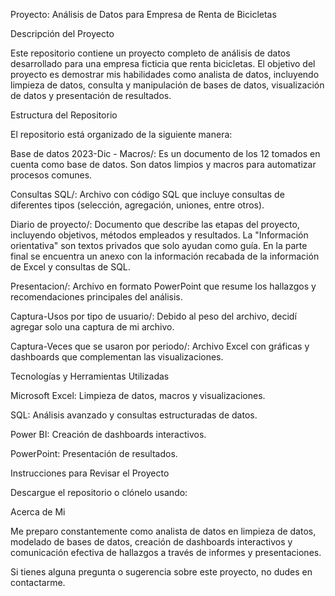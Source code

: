 Proyecto: Análisis de Datos para Empresa de Renta de Bicicletas

Descripción del Proyecto

Este repositorio contiene un proyecto completo de análisis de datos desarrollado para una empresa ficticia que renta bicicletas. El objetivo del proyecto es demostrar mis habilidades como analista de datos, incluyendo limpieza de datos, consulta y manipulación de bases de datos, visualización de datos y presentación de resultados.

Estructura del Repositorio

El repositorio está organizado de la siguiente manera:

Base de datos 2023-Dic - Macros/: Es un documento de los 12 tomados en cuenta como base de datos. Son datos limpios y macros para automatizar procesos comunes.

Consultas SQL/: Archivo con código SQL que incluye consultas de diferentes tipos (selección, agregación, uniones, entre otros).

Diario de proyecto/: Documento que describe las etapas del proyecto, incluyendo objetivos, métodos empleados y resultados. La "Información orientativa" son textos privados que solo ayudan como guía. En la parte final se encuentra un anexo con la información recabada de la información de Excel y consultas de SQL.

Presentacion/: Archivo en formato PowerPoint que resume los hallazgos y recomendaciones principales del análisis.

Captura-Usos por tipo de usuario/: Debido al peso del archivo, decidí agregar solo una captura de mi archivo.

Captura-Veces que se usaron por periodo/: Archivo Excel con gráficas y dashboards que complementan las visualizaciones.

Tecnologías y Herramientas Utilizadas

Microsoft Excel: Limpieza de datos, macros y visualizaciones.

SQL: Análisis avanzado y consultas estructuradas de datos.

Power BI: Creación de dashboards interactivos.

PowerPoint: Presentación de resultados.

Instrucciones para Revisar el Proyecto

Descargue el repositorio o clónelo usando:



Acerca de Mi

Me preparo constantemente como analista de datos en limpieza de datos, modelado de bases de datos, creación de dashboards interactivos y comunicación efectiva de hallazgos a través de informes y presentaciones.

Si tienes alguna pregunta o sugerencia sobre este proyecto, no dudes en contactarme.
